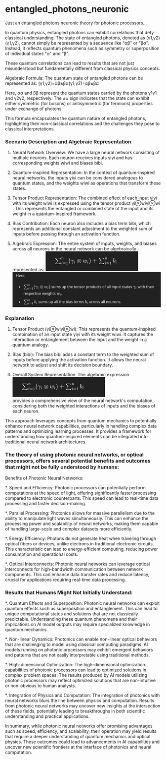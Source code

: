 # entangled_photons_neuronic
Just an entangled photons neuronic theory for photonic processors... 


In quantum physics, entangled photons can exhibit correlations that defy classical understanding. The state of entangled photons, denoted as (γ1,γ2)(γ1​,γ2​), cannot simply be represented by a sequence like "αβ" or "βα". Instead, it reflects quantum phenomena such as symmetry or superposition of individual states "α" and "β".

These quantum correlations can lead to results that are not just misunderstood but fundamentally different from classical physics concepts.

Algebraic Formula:
The quantum state of entangled photons can be represented as:
(γ1,γ2)=αβ±βα(γ1​,γ2​)=αβ±βα

Here, αα and ββ represent the quantum states carried by the photons γ1γ1​ and γ2γ2​, respectively. The ±± sign indicates that the state can exhibit either symmetric (for bosons) or antisymmetric (for fermions) properties under exchange of photons.

This formula encapsulates the quantum nature of entangled photons, highlighting their non-classical correlations and the challenges they pose to classical interpretations.

### Scenario Description and Algebraic Representation

   1. Neural Network Overview: We have a large neural network consisting of multiple neurons. Each neuron receives inputs γiγi​ and has corresponding weights wiwi​ and biases bibi​.

   2. Quantum-inspired Representation: In the context of quantum-inspired neural networks, the inputs γiγi​ can be considered analogous to quantum states, and the weights wiwi​ as operations that transform these states.

   3. Tensor Product Representation: The combined effect of each input γiγi​ with its weight wiwi​ is expressed using the tensor product γi⊗wiγi​⊗wi​. This represents the entangled or combined state of the input and its weight in a quantum-inspired framework.

   4. Bias Contribution: Each neuron also includes a bias term bibi​, which represents an additional constant adjustment to the weighted sum of inputs before passing through an activation function.

   5. Algebraic Expression: The entire system of inputs, weights, and biases across all neurons in the neural network can be algebraically represented as:
      ![](https://github.com/rizitis/entangled_photons_neuronic/blob/main/Screenshot%20from%202024-06-15%2019-51-11.png) <br>
      ![](https://github.com/rizitis/entangled_photons_neuronic/blob/main/Screenshot%20from%202024-06-15%2019-53-32.png)


  ###  Explanation


  1.  Tensor Product (γi⊗wiγi​⊗wi​): This represents the quantum-inspired combination of an input state γiγi​ with its weight wiwi​. It captures the interaction or entanglement between the input and the weight in a quantum analogy.

  2.  Bias (bibi​): The bias bibi​ adds a constant term to the weighted sum of inputs before applying the activation function. It allows the neural network to adjust and shift its decision boundary.

 3.   Overall System Representation: The algebraic expression ![](https://github.com/rizitis/entangled_photons_neuronic/blob/main/Screenshot%20from%202024-06-15%2019-51-11.png) <br>
 provides a comprehensive view of the neural network's computation, considering both the weighted interactions of inputs and the biases of each neuron.<br>
 
 
 This approach leverages concepts from quantum mechanics to potentially enhance neural network capabilities, particularly in handling complex data patterns and optimizing learning processes. It provides a framework for understanding how quantum-inspired elements can be integrated into traditional neural network architectures.

 ### The theory of using photonic neural networks, or optical processors, offers several potential benefits and outcomes that might not be fully understood by humans:
Benefits of Photonic Neural Networks:

  *.  Speed and Efficiency: Photonic processors can potentially perform computations at the speed of light, offering significantly faster processing compared to electronic counterparts. This speed can lead to real-time data processing and faster decision-making.

  *.  Parallel Processing: Photonics allows for massive parallelism due to the ability to manipulate light waves simultaneously. This can enhance the processing power and scalability of neural networks, making them capable of handling large-scale and complex datasets more efficiently.

  *.  Energy Efficiency: Photons do not generate heat when traveling through optical fibers or devices, unlike electrons in traditional electronic circuits. This characteristic can lead to energy-efficient computing, reducing power consumption and operational costs.

  *.  Optical Interconnects: Photonic neural networks can leverage optical interconnects for high-bandwidth communication between network components. This can enhance data transfer rates and reduce latency, crucial for applications requiring real-time data processing.

### Results that Humans Might Not Initially Understand:

  *.  Quantum Effects and Superposition: Photonic neural networks can exploit quantum effects such as superposition and entanglement. This can lead to unique computational states and solutions that are not classically predictable. Understanding these quantum phenomena and their implications on AI model outputs may require specialized knowledge in quantum mechanics.

  *.  Non-linear Dynamics: Photonics can enable non-linear optical behaviors that are challenging to model using classical computing paradigms. AI models running on photonic processors may exhibit emergent behaviors and patterns that are not easily interpretable using traditional methods.

  *.  High-dimensional Optimization: The high-dimensional optimization capabilities of photonic processors can lead to optimized solutions in complex problem spaces. The results produced by AI models utilizing photonic processors may reflect optimized solutions that are non-intuitive or non-obvious to human analysts.

  *.  Integration of Physics and Computation: The integration of photonics with neural networks blurs the line between physics and computation. Results from photonic neural networks may uncover new insights at the intersection of these fields, potentially leading to breakthroughs in both scientific understanding and practical applications.

In summary, while photonic neural networks offer promising advantages such as speed, efficiency, and scalability, their operation may yield results that require a deeper understanding of quantum mechanics and optical physics. These outcomes could lead to advancements in AI capabilities and uncover new scientific frontiers at the interface of photonics and neural computation.
    
